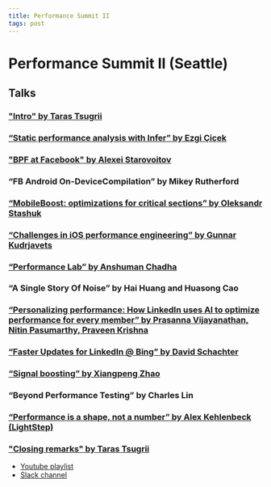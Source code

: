 ```yaml
---
title: Performance Summit II
tags: post
---
```


# Performance Summit II (Seattle)

## Talks

### ["Intro" by Taras Tsugrii](https://www.youtube.com/watch?v=-jyM9eHLo74&list=PLkBzZYJWYzWsbI6sQnqKYF_YEupsdnxIi&index=2)

### [“Static performance analysis with Infer” by Ezgi Çiçek](https://www.youtube.com/watch?v=-sqdJbvqeNQ&list=PLkBzZYJWYzWsbI6sQnqKYF_YEupsdnxIi)

### ["BPF at Facebook" by Alexei Starovoitov](https://www.youtube.com/watch?v=ZYBXZFKPS28&list=PLkBzZYJWYzWsbI6sQnqKYF_YEupsdnxIi&index=3)

### “FB Android On-DeviceCompilation” by Mikey Rutherford

### [“MobileBoost: optimizations for critical sections” by Oleksandr Stashuk](https://www.youtube.com/watch?v=dyBg5MmI4pA&list=PLkBzZYJWYzWsbI6sQnqKYF_YEupsdnxIi&index=4)

### [“Challenges in iOS performance engineering” by Gunnar Kudrjavets](https://www.youtube.com/watch?v=zdxvxZAUhbI&list=PLkBzZYJWYzWsbI6sQnqKYF_YEupsdnxIi&index=5)

### [“Performance Lab” by Anshuman Chadha](https://www.youtube.com/watch?v=gnTs1FTQo-8&list=PLkBzZYJWYzWsbI6sQnqKYF_YEupsdnxIi&index=6)

### “A Single Story Of Noise” by Hai Huang and Huasong Cao

### [“Personalizing performance: How LinkedIn uses AI to optimize performance for every member” by Prasanna Vijayanathan, Nitin Pasumarthy, Praveen Krishna](https://www.youtube.com/watch?v=4A13Pzal8Hg&list=PLkBzZYJWYzWsbI6sQnqKYF_YEupsdnxIi&index=7)

### [“Faster Updates for LinkedIn @ Bing” by David Schachter](https://www.youtube.com/watch?v=cYs1aYVNUoQ&list=PLkBzZYJWYzWsbI6sQnqKYF_YEupsdnxIi&index=8)

### [“Signal boosting” by Xiangpeng Zhao](https://www.youtube.com/watch?v=90wiDt2onoM&list=PLkBzZYJWYzWsbI6sQnqKYF_YEupsdnxIi&index=10)

### “Beyond Performance Testing” by Charles Lin

### [“Performance is a shape, not a number” by Alex Kehlenbeck (LightStep)](https://www.youtube.com/watch?v=EG7Zhd6gLiw&list=PLkBzZYJWYzWsbI6sQnqKYF_YEupsdnxIi&index=9)

### ["Closing remarks" by Taras Tsugrii](https://www.youtube.com/watch?v=pDBqpDH2qL4&list=PLkBzZYJWYzWsbI6sQnqKYF_YEupsdnxIi&index=11)

- [Youtube playlist](https://www.youtube.com/playlist?list=PLkBzZYJWYzWsbI6sQnqKYF_YEupsdnxIi)
- [Slack channel](https://performancesummithq.slack.com/archives/C014S1L1GL9)
